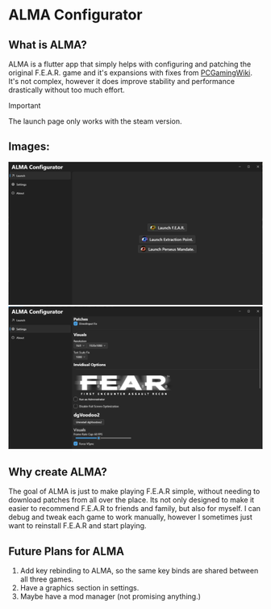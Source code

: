 # ALMA Configurator

## What is ALMA?

ALMA is a flutter app that simply helps with configuring and patching the original F.E.A.R. game and it's expansions with fixes from [PCGamingWiki](https://www.pcgamingwiki.com/wiki/F.E.A.R.). It's not complex, however it does improve stability and performance drastically without too much effort.

> [!Important]
> The launch page only works with the steam version.

## Images:

![Launch Page](image-2.png)
![Setting Page](image.png)

## Why create ALMA?

The goal of ALMA is just to make playing F.E.A.R simple, without needing to download patches from all over the place. Its not only designed to make it easier to recommend F.E.A.R to friends and family, but also for myself. I can debug and tweak each game to work manually, however I sometimes just want to reinstall F.E.A.R and start playing.

## Future Plans for ALMA

1. Add key rebinding to ALMA, so the same key binds are shared between all three games.
2. Have a graphics section in settings.
3. Maybe have a mod manager (not promising anything.)
